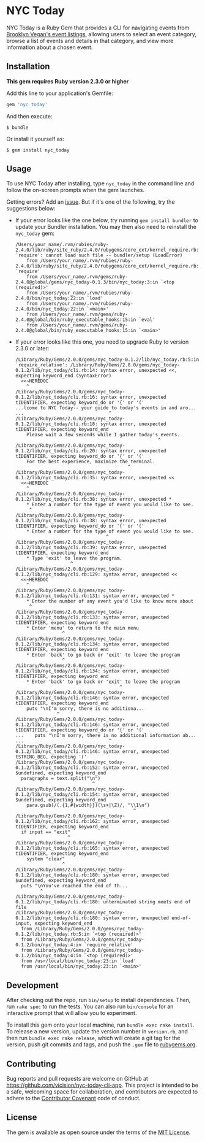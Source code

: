 # NYC Today

NYC Today is a Ruby Gem that provides a CLI for navigating events from [Brooklyn Vegan's event listings](http://nyc-shows.brooklynvegan.com/), allowing users to select an event category, browse a list of events and details in that category, and view more information about a chosen event.

## Installation

**This gem requires Ruby version 2.3.0 or higher**

Add this line to your application's Gemfile:

```ruby
gem 'nyc_today'
```

And then execute:

    $ bundle

Or install it yourself as:

    $ gem install nyc_today

## Usage

To use NYC Today after installing, type `nyc_today` in the command line and follow the on-screen prompts when the gem launches.

Getting errors? Add an [issue](https://github.com/vicision/nyc-today-cli-app/issues). But if it's one of the following, try the suggestions below:

* If your error looks like the one below, try running `gem install bundler` to update your Bundler installation. You may then also need to reinstall the `nyc_today` gem:

  ```
  /Users/your_name/.rvm/rubies/ruby-2.4.0/lib/ruby/site_ruby/2.4.0/rubygems/core_ext/kernel_require.rb:55:in `require': cannot load such file -- bundler/setup (LoadError)
      from /Users/your_name/.rvm/rubies/ruby-2.4.0/lib/ruby/site_ruby/2.4.0/rubygems/core_ext/kernel_require.rb:55:in `require'
      from /Users/your_name/.rvm/gems/ruby-2.4.0@global/gems/nyc_today-0.1.3/bin/nyc_today:3:in `<top (required)>'
      from /Users/your_name/.rvm/rubies/ruby-2.4.0/bin/nyc_today:22:in `load'
      from /Users/your_name/.rvm/rubies/ruby-2.4.0/bin/nyc_today:22:in `<main>'
      from /Users/your_name/.rvm/gems/ruby-2.4.0@global/bin/ruby_executable_hooks:15:in `eval'
      from /Users/your_name/.rvm/gems/ruby-2.4.0@global/bin/ruby_executable_hooks:15:in `<main>'
  ```


* If your error looks like this one, you need to upgrade Ruby to version 2.3.0 or later:

  ```
  /Library/Ruby/Gems/2.0.0/gems/nyc_today-0.1.2/lib/nyc_today.rb:5:in `require_relative': /Library/Ruby/Gems/2.0.0/gems/nyc_today-0.1.2/lib/nyc_today/cli.rb:14: syntax error, unexpected <<, expecting keyword_end (SyntaxError)
    <<~HEREDOC
      ^
  /Library/Ruby/Gems/2.0.0/gems/nyc_today-0.1.2/lib/nyc_today/cli.rb:16: syntax error, unexpected tIDENTIFIER, expecting keyword_do or '{' or '('
  ...lcome to NYC Today-- your guide to today's events in and aro...
  ...                               ^
  /Library/Ruby/Gems/2.0.0/gems/nyc_today-0.1.2/lib/nyc_today/cli.rb:18: syntax error, unexpected tIDENTIFIER, expecting keyword_end
      Please wait a few seconds while I gather today's events.
                                                      ^
  /Library/Ruby/Gems/2.0.0/gems/nyc_today-0.1.2/lib/nyc_today/cli.rb:20: syntax error, unexpected tIDENTIFIER, expecting keyword_do or '{' or '('
      For the best experience, maximize the terminal.
                                           ^
  /Library/Ruby/Gems/2.0.0/gems/nyc_today-0.1.2/lib/nyc_today/cli.rb:35: syntax error, unexpected <<
    <<~HEREDOC
      ^
  /Library/Ruby/Gems/2.0.0/gems/nyc_today-0.1.2/lib/nyc_today/cli.rb:38: syntax error, unexpected *
      * Enter a number for the type of event you would like to see.
       ^
  /Library/Ruby/Gems/2.0.0/gems/nyc_today-0.1.2/lib/nyc_today/cli.rb:38: syntax error, unexpected tIDENTIFIER, expecting keyword_do or '{' or '('
      * Enter a number for the type of event you would like to see.
                                   ^
  /Library/Ruby/Gems/2.0.0/gems/nyc_today-0.1.2/lib/nyc_today/cli.rb:39: syntax error, unexpected tIDENTIFIER, expecting keyword_end
      * Type 'exit' to leave the program.
                      ^
  /Library/Ruby/Gems/2.0.0/gems/nyc_today-0.1.2/lib/nyc_today/cli.rb:129: syntax error, unexpected <<
    <<~HEREDOC
      ^
  /Library/Ruby/Gems/2.0.0/gems/nyc_today-0.1.2/lib/nyc_today/cli.rb:131: syntax error, unexpected *
      * Enter the number of any event you'd like to know more about
       ^
  /Library/Ruby/Gems/2.0.0/gems/nyc_today-0.1.2/lib/nyc_today/cli.rb:133: syntax error, unexpected tIDENTIFIER, expecting keyword_end
      * Enter 'menu' to return to the main menu
                   ^
  /Library/Ruby/Gems/2.0.0/gems/nyc_today-0.1.2/lib/nyc_today/cli.rb:134: syntax error, unexpected tIDENTIFIER, expecting keyword_end
      * Enter 'back' to go back or 'exit' to leave the program
                   ^
  /Library/Ruby/Gems/2.0.0/gems/nyc_today-0.1.2/lib/nyc_today/cli.rb:134: syntax error, unexpected tIDENTIFIER, expecting keyword_end
      * Enter 'back' to go back or 'exit' to leave the program
                                        ^
  /Library/Ruby/Gems/2.0.0/gems/nyc_today-0.1.2/lib/nyc_today/cli.rb:146: syntax error, unexpected tIDENTIFIER, expecting keyword_end
      puts "\nI'm sorry, there is no additiona...
                 ^
  /Library/Ruby/Gems/2.0.0/gems/nyc_today-0.1.2/lib/nyc_today/cli.rb:146: syntax error, unexpected tIDENTIFIER, expecting keyword_do or '{' or '('
  ...    puts "\nI'm sorry, there is no additional information ab...
  ...                               ^
  /Library/Ruby/Gems/2.0.0/gems/nyc_today-0.1.2/lib/nyc_today/cli.rb:146: syntax error, unexpected tSTRING_BEG, expecting '('
  /Library/Ruby/Gems/2.0.0/gems/nyc_today-0.1.2/lib/nyc_today/cli.rb:152: syntax error, unexpected $undefined, expecting keyword_end
    paragraphs = text.split("\n")
                              ^
  /Library/Ruby/Gems/2.0.0/gems/nyc_today-0.1.2/lib/nyc_today/cli.rb:154: syntax error, unexpected $undefined, expecting keyword_end
      para.gsub(/(.{1,#{width}})(\s+|\Z)/, "\\1\n")
                                             ^
  /Library/Ruby/Gems/2.0.0/gems/nyc_today-0.1.2/lib/nyc_today/cli.rb:162: syntax error, unexpected tIDENTIFIER, expecting keyword_end
    if input == "exit"
                     ^
  /Library/Ruby/Gems/2.0.0/gems/nyc_today-0.1.2/lib/nyc_today/cli.rb:165: syntax error, unexpected tIDENTIFIER, expecting keyword_end
      system "clear"
                   ^
  /Library/Ruby/Gems/2.0.0/gems/nyc_today-0.1.2/lib/nyc_today/cli.rb:180: syntax error, unexpected $undefined, expecting keyword_end
    puts "\nYou've reached the end of th...
           ^
  /Library/Ruby/Gems/2.0.0/gems/nyc_today-0.1.2/lib/nyc_today/cli.rb:180: unterminated string meets end of file
  /Library/Ruby/Gems/2.0.0/gems/nyc_today-0.1.2/lib/nyc_today/cli.rb:180: syntax error, unexpected end-of-input, expecting keyword_end
    from /Library/Ruby/Gems/2.0.0/gems/nyc_today-0.1.2/lib/nyc_today.rb:5:in `<top (required)>'
    from /Library/Ruby/Gems/2.0.0/gems/nyc_today-0.1.2/bin/nyc_today:4:in `require_relative'
    from /Library/Ruby/Gems/2.0.0/gems/nyc_today-0.1.2/bin/nyc_today:4:in `<top (required)>'
    from /usr/local/bin/nyc_today:23:in `load'
    from /usr/local/bin/nyc_today:23:in `<main>'
  ```


## Development

After checking out the repo, run `bin/setup` to install dependencies. Then, run `rake spec` to run the tests. You can also run `bin/console` for an interactive prompt that will allow you to experiment.

To install this gem onto your local machine, run `bundle exec rake install`. To release a new version, update the version number in `version.rb`, and then run `bundle exec rake release`, which will create a git tag for the version, push git commits and tags, and push the `.gem` file to [rubygems.org](https://rubygems.org).

## Contributing

Bug reports and pull requests are welcome on GitHub at https://github.com/vicision/nyc-today-cli-app. This project is intended to be a safe, welcoming space for collaboration, and contributors are expected to adhere to the [Contributor Covenant](contributor-covenant.org) code of conduct.


## License

The gem is available as open source under the terms of the [MIT License](http://opensource.org/licenses/MIT).
